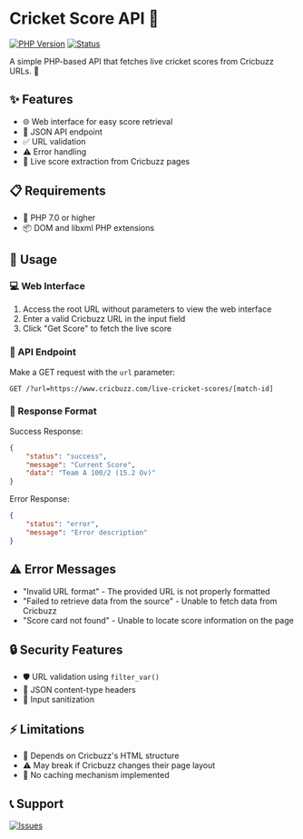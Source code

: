 # Cricket Score API 🏏

[![PHP Version](https://img.shields.io/badge/PHP-7.0%2B-blue.svg)](https://www.php.net)
[![Status](https://img.shields.io/badge/Status-Active-success.svg)]()

A simple PHP-based API that fetches live cricket scores from Cricbuzz URLs. 🎯

## ✨ Features

- 🌐 Web interface for easy score retrieval
- 🔌 JSON API endpoint
- ✅ URL validation
- ⚠️ Error handling
- 🔄 Live score extraction from Cricbuzz pages

## 📋 Requirements

- 🔧 PHP 7.0 or higher
- 📦 DOM and libxml PHP extensions

## 🚀 Usage

### 💻 Web Interface

1. Access the root URL without parameters to view the web interface
2. Enter a valid Cricbuzz URL in the input field
3. Click "Get Score" to fetch the live score

### 🔗 API Endpoint

Make a GET request with the `url` parameter:

```
GET /?url=https://www.cricbuzz.com/live-cricket-scores/[match-id]
```

### 📝 Response Format

Success Response:
```json
{
    "status": "success",
    "message": "Current Score",
    "data": "Team A 100/2 (15.2 Ov)"
}
```

Error Response:
```json
{
    "status": "error",
    "message": "Error description"
}
```

## ⚠️ Error Messages

- "Invalid URL format" - The provided URL is not properly formatted
- "Failed to retrieve data from the source" - Unable to fetch data from Cricbuzz
- "Score card not found" - Unable to locate score information on the page

## 🔒 Security Features

- 🛡️ URL validation using `filter_var()`
- 📨 JSON content-type headers
- 🧹 Input sanitization

## ⚡ Limitations

- 🔄 Depends on Cricbuzz's HTML structure
- ⚠️ May break if Cricbuzz changes their page layout
- 💾 No caching mechanism implemented

## 📞 Support

[![Issues](https://img.shields.io/badge/Issues-Welcome-brightgreen.svg)](https://github.com/akshdeepsingh7/cricket-score-api/issues)
